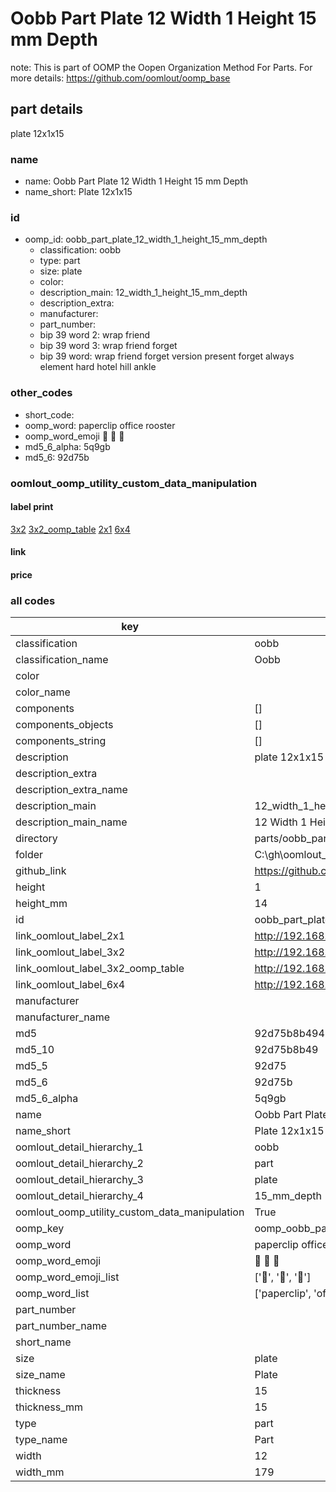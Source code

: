 # Oobb Part Plate 12 Width 1 Height 15 mm Depth  

note: This is part of OOMP the Oopen Organization Method For Parts. For more details: https://github.com/oomlout/oomp_base

##  part details
  



plate 12x1x15



### name
* name: Oobb Part Plate 12 Width 1 Height 15 mm Depth
* name_short: Plate 12x1x15 
### id
* oomp_id: oobb_part_plate_12_width_1_height_15_mm_depth
  * classification: oobb
  * type: part
  * size: plate
  * color: 
  * description_main: 12_width_1_height_15_mm_depth
  * description_extra: 
  * manufacturer: 
  * part_number: 
  * bip 39 word 2: wrap friend
  * bip 39 word 3: wrap friend forget
  * bip 39 word: wrap friend forget version present forget always element hard hotel hill ankle

### other_codes
* short_code: 
* oomp_word: paperclip office rooster
* oomp_word_emoji :paperclip: :office: :rooster:
* md5_6_alpha: 5q9gb
* md5_6: 92d75b






### oomlout_oomp_utility_custom_data_manipulation
#### label print
[3x2](http://192.168.1.245:1112/?label=oomp%205q9gb)
[3x2_oomp_table](http://192.168.1.108:1112/?label=oomp%205q9gb)
[2x1](http://192.168.1.242:1112/?label=oomp%205q9gb)
[6x4](http://192.168.1.55:1112/?label=oomp%205q9gb)    

#### link

                              

#### price







### all codes 
| key | value |  
| --- | --- |  
| classification | oobb |  
| classification_name | Oobb |  
| color |  |  
| color_name |  |  
| components | [] |  
| components_objects | [] |  
| components_string | [] |  
| description | plate 12x1x15 |  
| description_extra |  |  
| description_extra_name |  |  
| description_main | 12_width_1_height_15_mm_depth |  
| description_main_name | 12 Width 1 Height 15 mm Depth |  
| directory | parts/oobb_part_plate_12_width_1_height_15_mm_depth |  
| folder | C:\gh\oomlout_oobb_version_4_generated_parts\things\oobb_part_plate_12_width_1_height_15_mm_depth |  
| github_link | https://github.com/oomlout/oomlout_oomp_part_src/tree/main/parts/oobb_part_plate_12_width_1_height_15_mm_depth |  
| height | 1 |  
| height_mm | 14 |  
| id | oobb_part_plate_12_width_1_height_15_mm_depth |  
| link_oomlout_label_2x1 | http://192.168.1.242:1112/?label=oomp%205q9gb |  
| link_oomlout_label_3x2 | http://192.168.1.245:1112/?label=oomp%205q9gb |  
| link_oomlout_label_3x2_oomp_table | http://192.168.1.108:1112/?label=oomp%205q9gb |  
| link_oomlout_label_6x4 | http://192.168.1.55:1112/?label=oomp%205q9gb |  
| manufacturer |  |  
| manufacturer_name |  |  
| md5 | 92d75b8b4947a0f16d550f2cb6973ff0 |  
| md5_10 | 92d75b8b49 |  
| md5_5 | 92d75 |  
| md5_6 | 92d75b |  
| md5_6_alpha | 5q9gb |  
| name | Oobb Part Plate 12 Width 1 Height 15 mm Depth |  
| name_short | Plate 12x1x15  |  
| oomlout_detail_hierarchy_1 | oobb |  
| oomlout_detail_hierarchy_2 | part |  
| oomlout_detail_hierarchy_3 | plate |  
| oomlout_detail_hierarchy_4 | 15_mm_depth |  
| oomlout_oomp_utility_custom_data_manipulation | True |  
| oomp_key | oomp_oobb_part_plate_12_width_1_height_15_mm_depth |  
| oomp_word | paperclip office rooster |  
| oomp_word_emoji | :paperclip: :office: :rooster: |  
| oomp_word_emoji_list | [':paperclip:', ':office:', ':rooster:'] |  
| oomp_word_list | ['paperclip', 'office', 'rooster'] |  
| part_number |  |  
| part_number_name |  |  
| short_name |  |  
| size | plate |  
| size_name | Plate |  
| thickness | 15 |  
| thickness_mm | 15 |  
| type | part |  
| type_name | Part |  
| width | 12 |  
| width_mm | 179 |  
